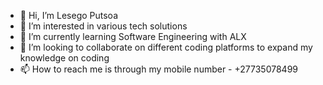 - 👋 Hi, I’m Lesego Putsoa
- 👀 I’m interested in various tech solutions
- 🌱 I’m currently learning Software Engineering with ALX
- 💞️ I’m looking to collaborate on different coding platforms to expand my knowledge on coding
- 📫 How to reach me is through my mobile number - +27735078499

<!---
llputsoa21/llputsoa21 is a ✨ special ✨ repository because its `README.md` (this file) appears on your GitHub profile.
You can click the Preview link to take a look at your changes.
--->
